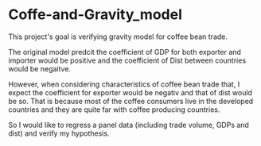 # Coffe-and-Gravity_model

This project's goal is verifying gravity model for coffee bean trade. 

The original model predcit the coefficient of GDP for both exporter and importer would be positive and the coefficient of Dist between countries would be negaitve. 

However, when considering characteristics of coffee bean trade that, I expect the coefficient for exporter would be negativ and that of dist would be so. 
That is because most of the coffee consumers live in the developed countries and they are quite far with coffee producing countries.

So I would like to regress a panel data (including trade volume, GDPs and dist) and verify my hypothesis.
